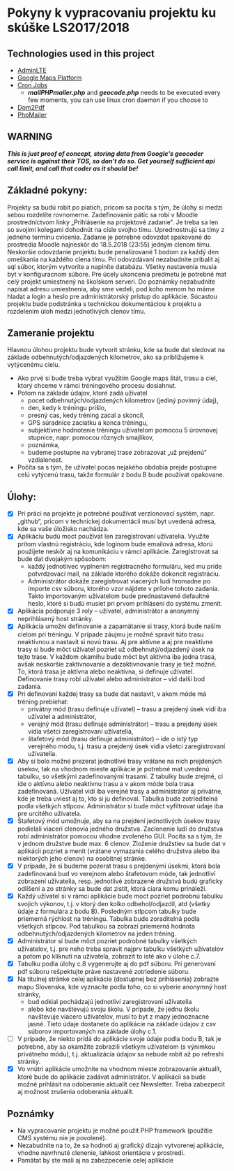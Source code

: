 # Pokyny k vypracovaniu projektu ku skúške LS2017/2018
## Technologies used in this project
- [AdminLTE](https://adminlte.io/themes/AdminLTE/index.html)
- [Google Maps Platform](https://cloud.google.com/maps-platform/)
- [Cron Jobs](https://cron-job.org/en/)
  - ***mailPHPmailer.php*** and ***geocode.php*** needs to be executed every few moments, you can use linux cron daemon if you choose to
- [Dom2Pdf](https://github.com/dompdf/dompdf)
- [PhpMailer](https://github.com/PHPMailer/PHPMailer)
## WARNING
***This is just proof of concept, storing data from Google's geocoder service is against their TOS, so don't do so. Get yourself sufficient api call limit, and call that coder as it should be!***
## Základné pokyny:
Projekty sa budú robit po piatich, pricom sa pocíta s tým, že úlohy si medzi sebou rozdelíte
rovnomerne. Zadefinovanie pätíc sa robí v Moodle prostredníctvom linky „Prihlásenie na projektové
zadanie“. Je treba sa len so svojimi kolegami dohodnút na císle svojho tímu. Uprednostnujú sa tímy
z jedného termínu cvicenia.
Zadanie je potrebné odovzdat spakované do prostredia Moodle najneskôr do 18.5.2018 (23:55)
jedným clenom tímu. Neskoršie odovzdanie projektu bude penalizované 1 bodom za každý den
omeškania na každého clena tímu.
Pri odovzdávaní nezabudnite pribalit aj sql súbor, ktorým vytvoríte a naplníte databázu. Všetky
nastavenia musia byt v konfiguracnom súbore. Pre úcely ukoncenia predmetu je potrebné mat celý
projekt umiestnený na školskom serveri. Do poznámky nezabudnite napísat adresu umiestnenia, aby
sme vedeli, pod koho menom ho máme hladat a login a heslo pre administrátorský prístup do
aplikácie.
Súcastou projektu bude podstránka s technickou dokumentáciou k projektu a rozdelením úloh medzi
jednotlivých clenov tímu.
## Zameranie projektu
Hlavnou úlohou projektu bude vytvorit stránku, kde sa bude dat sledovat na základe
odbehnutých/odjazdených kilometrov, ako sa približujeme k vytýcenému cielu.
- Ako prvé si bude treba vybrat využitím Google maps štát, trasu a ciel, ktorý chceme v rámci
tréningového procesu dosiahnut.
- Potom na základe údajov, ktoré zadá užívatel
  - pocet odbehnutých/odjazdených kilometrov (jediný povinný údaj),
  - den, kedy k tréningu prišlo,
  - presný cas, kedy tréning zacal a skoncil,
  - GPS súradnice zaciatku a konca tréningu,
  - subjektívne hodnotenie tréningu užívatelom pomocou 5 úrovnovej stupnice, napr. pomocou rôznych smajlíkov,
  - poznámka,
  - budeme postupne na vybranej trase zobrazovat „už prejdenú“ vzdialenost.
- Počíta sa s tým, že užívatel pocas nejakého obdobia prejde postupne celú vytýcenú trasu, takže formulár z bodu B bude používat opakovane.
## Úlohy:
- [x] Pri práci na projekte je potrebné používat verzionovací systém, napr. „github“, pricom
v technickej dokumentácii musí byt uvedená adresa, kde sa vaše úložisko nachádza.
- [x] Aplikáciu budú moct používat len zaregistrovaní užívatelia. Využite pritom vlastnú registráciu,
kde loginom bude emailová adresa, ktorú použijete neskôr aj na komunikáciu v rámci
aplikácie. Zaregistrovat sa bude dat dvojakým spôsobom:
  - každý jednotlivec vyplnením registracného formuláru, ked mu príde potvrdzovací
mail, na základe ktorého dokáže dokoncit registráciu.
  - Administrátor dokáže zaregistrovat viacerých ludí hromadne po importe csv súboru,
ktorého vzor nájdete v prílohe tohoto zadania. Takto importovaným užívatelom bude
prednastavené defaultné heslo, ktoré si budú musiet pri prvom prihlásení do
systému zmenit.
- [x] Aplikácia podporuje 3 roly – užívatel, administrátor a anonymný neprihlásený host stránky.
- [x] Aplikácia umožní definovanie a zapamätanie si trasy, ktorá bude naším cielom pri tréningu.
V prípade záujmu je možné spravit túto trasu neaktívnou a nastavit si novú trasu. Aj pre
aktívne a aj pre neaktívne trasy si bude môct užívatel pozriet už odbehnutý/odjazdený úsek
na tejto trase. V každom okamihu bude môct byt aktívna iba jedna trasa, avšak neskoršie
zaktívnovanie a dezaktivnovanie trasy je tiež možné. To, ktorá trasa je aktívna alebo
neaktívna, si definuje užívatel. Definovanie trasy robí užívatel alebo administrátor – vid další
bod zadania.
- [x] Pri definovaní každej trasy sa bude dat nastavit, v akom móde má tréning prebiehat:
  - privátny mód (trasu definuje užívatel) – trasu a prejdený úsek vidí iba užívatel
a administrátor,
  - verejný mód (trasu definuje administrátor) – trasu a prejdený úsek vidia všetci
zaregistrovaní užívatelia,
  - štafetový mód (trasu definuje administrátor) – ide o istý typ verejného módu, t.j.
trasu a prejdený úsek vidia všetci zaregistrovaní užívatelia.
- [x] Aby si bolo možné prezerat jednotlivé trasy vrátane na nich prejdených úsekov, tak na
vhodnom mieste aplikácie je potrebné mat uvedenú tabulku, so všetkými zadefinovanými
trasami. Z tabulky bude zrejmé, ci ide o aktívnu alebo neaktívnu trasu a v akom móde bola
trasa zadefinovaná. Užívatel vidí iba verejné trasy a administrátor aj privátne, kde je treba
uviest aj to, kto si ju definoval. Tabulka bude zotrieditelná podla všetkých stlpcov.
Administrátor si bude môct vyfiltrovat údaje iba pre urcitého užívatela.
- [x] Štafetový mód umožnuje, aby sa na prejdení jednotlivých úsekov trasy podielali viacerí
clenovia jedného družstva. Zaclenenie ludí do družstva robí administrátor pomocou vhodne
zvoleného GUI. Pocíta sa s tým, že v jednom družstve bude max. 6 clenov. Zloženie družstiev
sa bude dat v aplikácii pozriet a menit (vrátane vymazania celého družstva alebo iba
niektorých jeho clenov) na osobitnej stránke.
- [x] V prípade, že si budeme pozerat trasu s prejdenými úsekmi, ktorá bola zadefinovaná bud
vo verejnom alebo štafetovom móde, tak jednotliví zobrazení užívatelia, resp. jednotlivé
zobrazené družstvá budú graficky odlíšení a zo stránky sa bude dat zistit, ktorá ciara komu
prináleží.
- [x] Každý užívatel si v rámci aplikácie bude moct pozriet podrobnú tabulku svojich výkonov, t.j.
v ktorý den kolko odbehol/odjazdil, atd (všetky údaje z formulára z bodu B). Posledným
stlpcom tabulky bude priemerná rýchlost na tréningu.
Tabulka bude zoraditelná podla všetkých stlpcov.
Pod tabulkou sa zobrazí priemerná hodnota odbehnutých/odjazdených kilometrov na jeden
tréning.
- [x] Administrátor si bude môct pozriet podrobné tabulky všetkých užívatelov, t.j. pre neho treba
spravit najprv tabulku všetkých užívatelov a potom po kliknutí na užívatela, zobrazit to isté
ako v úlohe c.7.
- [x] Tabulku podla úlohy c.8 vygenerujte aj do pdf súboru. Pri generovaní pdf súboru rešpektujte
práve nastavené zotriedenie súboru.
- [x] Na titulnej stránke celej aplikácie (dostupnej bez prihlásenia) zobrazte mapu Slovenska, kde
vyznacíte podla toho, co si vyberie anonymný host stránky,
  - bud odkial pochádzajú jednotliví zaregistrovaní užívatelia
  - alebo kde navštevujú svoju školu. V prípade, že jednu školu navštevuje viacero užívatelov, musí to byt z mapy jednoznacne jasné. Tieto údaje dostanete do aplikácie na základe údajov z csv súborov importovaných na základe úlohy c.1.
- [ ] V prípade, že niekto prídá do aplikácie svoje údaje podla bodu B, tak je potrebné, aby sa
okamžite zobrazili všetkým užívatelom (s výnimkou privátneho módu), t.j. aktualizácia údajov
sa nebude robit až po refreshi stránky.
- [x] Vo vnútri aplikácie umožnite na vhodnom mieste zobrazovanie aktualít, ktoré bude do
aplikácie zadávat administrátor. V aplikácii sa bude možné prihlásit na odoberanie aktualít
cez Newsletter. Treba zabezpecit aj možnost zrušenia odoberania aktualít.
## Poznámky
- Na vypracovanie projektu je možné použit PHP framework (použitie CMS systému nie je povolené).
- Nezabudnite na to, že sa hodnotí aj grafický dizajn vytvorenej aplikácie, vhodne navrhnuté clenenie, lahkost orientácie v prostredí.
- Pamätat by ste mali aj na zabezpecenie celej aplikácie
